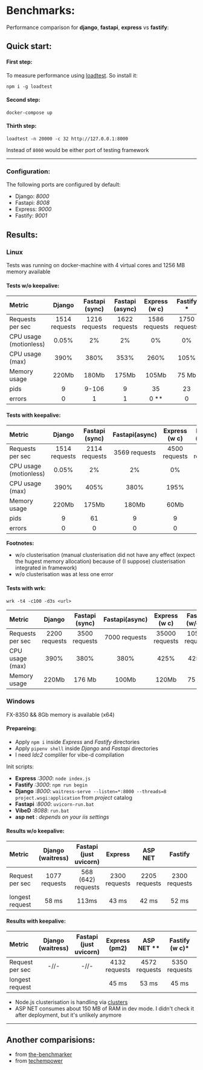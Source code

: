 # Benchmarks: 

Performance comparison for **django**, **fastapi**, **express** vs **fastify**:

## Quick start:

#### First step:

To measure performance using [loadtest](https://www.npmjs.com/package/loadtest). So install it: 

```
npm i -g loadtest
```

#### Second step:

```
docker-compose up
```

#### Thirth step: 

```
loadtest -n 20000 -c 32 http://127.0.0.1:8000
```

Instead of `8000` would be either port of testing framework

****

### Configuration:

The following ports are configured by default:

- Django: *8000*
- Fastapi: *8008*
- Express: *9000*
- Fastify: *9001*


## Results: 

### Linux

Tests was running on docker-machine with 4 virtual cores and 1256 MB memory available

#### Tests w/o keepalive:

Metric                 | Django        | Fastapi (sync)      | Fastapi (async)     | Express (w c)  |  Fastify *     |  Fastify (w c) |
:-------------         |:-------------:|:-------------------:|:-------------------:| :-------------:| :-------------:| :-------------:|
Requests per sec       | 1514 requests | 1216 requests       | 1622 requests       |  1586 requests |  1750 requests |                |
CPU usage (motionless) |     0.05%     |      2%             |        2%           |       0%       |       0%       |                |
CPU usage (max)        |     390%      |      380%           |      353%           |      260%      |       105%     |                |
Memory usage           |     220Mb     |      180Mb          |      175Mb          |     105Mb      |      75 Mb     |                |
pids                   |      9        |      9-106          |       9             |      35        |       23       |                |
errors                 |      0        |       1             |       1             |       0 **     |        0       |                |

#### Tests with keepalive:

Metric                 | Django        |Fastapi (sync)  | Fastapi(async) | Express (w c)  |Fastify (w/o c) |  Fastify (w c) |
:-------------         |:-------------:|:--------------:|:--------------:| :-------------:| :-------------:| :-------------:|
Requests per sec       | 1514 requests | 2114 requests  |  3569 requests |  4500 requests |  3500 requests |  4500 requests |
CPU usage (motionless) |     0.05%     |        2%      |        2%      |  0%            | 0%             |        0%      |
CPU usage (max)        |     390%      |       405%     |       380%     |      195%      |       105%     |      212%      |
Memory usage           |     220Mb     |      175Mb     |      180Mb     |      60Mb      |      75 Mb     |       477 Mb   |
pids                   |      9        |       61       |          9     |       9        |      35        |       47       |
errors                 |      0        |       0        |        0       |       0        |        0       |        0       |

**Footnotes:**
* w/o clusterisation (manual clusterisation did not have any effect (expect the hugest memory allocation) because of (I suppose) clusterisation integrated in framework)
* w/o clusterisation was at less one error

#### Tests with wrk:

`wrk -t4 -c100 -d3s <url>`

Metric                 | Django        |Fastapi (sync)  | Fastapi(async) | Express (w c)  |Fastify (w/o c) |  Fastify (w c) |
:-------------         |:-------------:|:--------------:|:--------------:| :-------------:| :-------------:| :-------------:|
Requests per sec       | 2200 requests |  3500 requests |  7000 requests | 35000 requests | 10500 requests | 30000 requests |
CPU usage (max)        |     390%      |        380%    |       380%     |      425%      |       425%     |      425%      |
Memory usage           |     220Mb     |      176 Mb    |      100Mb     |     120Mb      |      75 Mb     |       420 Mb   |

### Windows 

FX-8350 && 8Gb memory is available (x64)

#### Prepareing: 

- Apply `npm i` inside *Express* and *Fastify* directories
- Apply `pipenv shell` inside *Django* and *Fastapi* directories
- I need *ldc2* compliler for vibe-d compilation

Init scripts:
- **Express** *:3000*: `node index.js`
- **Fastify** *:3000*: `npm run begin`
- **Django** *:8000*:  `waitress-serve --listen=*:8000 --threads=8 project.wsgi:application` from *project* catalog
- **Fastapi** *:8000*: `uvicorn-run.bat`
- **VibeD** *:8088*: `run.bat`
- **asp net** : *depends on your iis settings*

#### Results w/o keepalive:

Metric                 | Django (waitress) | Fastapi (just uvicorn) |    Express     |    ASP NET    | Fastify        |    IIS        |    vibeD      |
:-------------         |:-----------------:|:----------------------:| :-------------:|:-------------:| :-------------:|:-------------:|:-------------:|
Request per sec        | 1077 requests     |    568 (642) requests  |  2300 requests | 2205 requests |  2300 requests | 2416 requests | 2426 requests |
longest request        |      58 ms        |      113ms             |     43 ms      |    42 ms      |      52 ms     |    42 ms      |    41 ms      |


#### Results with keepalive:

Metric                 | Django (waitress) | Fastapi (just uvicorn) |  Express (pm2) |    ASP NET ** | Fastify (w c)* |    IIS        |      vibeD    |
:-------------         |:-----------------:|:----------------------:| :-------------:|:-------------:| :-------------:|:-------------:|:-------------:|
Request per sec        |        -//-       |    -//-                | 4132 requests  | 4572 requests |  5350 requests | 5000 requests | 5300 requests |
longest request        |                   |                        |      45 ms     |    53 ms      |      45 ms     |    41 ms      |    41 ms      |


* Node.js clusterisation is handling via [clusters](https://www.npmjs.com/package/cluster)
* ASP NET consumes about 150 MB of RAM in dev mode. I didn't check it after deployment, but it's unlikely anymore

---- 

## Another comparisions:

- from [the-benchmarker](https://github.com/the-benchmarker/web-frameworks)
- from [techempower](https://www.techempower.com/benchmarks/)
